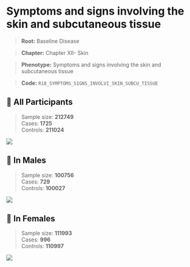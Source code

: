 # Symptoms and signs involving the skin and subcutaneous tissue

> **Root:** Baseline Disease  

> **Chapter:** Chapter XII- Skin  

> **Phenotype:** Symptoms and signs involving the skin and subcutaneous tissue  

> **Code:** `R18_SYMPTOMS_SIGNS_INVOLVI_SKIN_SUBCU_TISSUE`

## 🧪 All Participants  
> Sample size: **212749**  
> Cases: **1725**  
> Controls: **211024**
<img src="/Disease/Figures/ALL/Baseline/R18_SYMPTOMS_SIGNS_INVOLVI_SKIN_SUBCU_TISSUE.png"/>
<CsvTable src="/Disease_Data/ALL/Baseline/LG_R18_SYMPTOMS_SIGNS_INVOLVI_SKIN_SUBCU_TISSUE.csv" label="🔍 View full results" />

## 👨 In Males  
> Sample size: **100756**  
> Cases: **729**  
> Controls: **100027**
<img src="/Disease/Figures/Male/Baseline/R18_SYMPTOMS_SIGNS_INVOLVI_SKIN_SUBCU_TISSUE.png"/>
<CsvTable src="/Disease_Data/Male/Baseline/LG_R18_SYMPTOMS_SIGNS_INVOLVI_SKIN_SUBCU_TISSUE.csv" label="🔍 View full results" />

## 👩 In Females  
> Sample size: **111993**  
> Cases: **996**  
> Controls: **110997**
<img src="/Disease/Figures/Female/Baseline/R18_SYMPTOMS_SIGNS_INVOLVI_SKIN_SUBCU_TISSUE.png"/>
<CsvTable src="/Disease_Data/Female/Baseline/LG_R18_SYMPTOMS_SIGNS_INVOLVI_SKIN_SUBCU_TISSUE.csv" label="🔍 View full results" />
